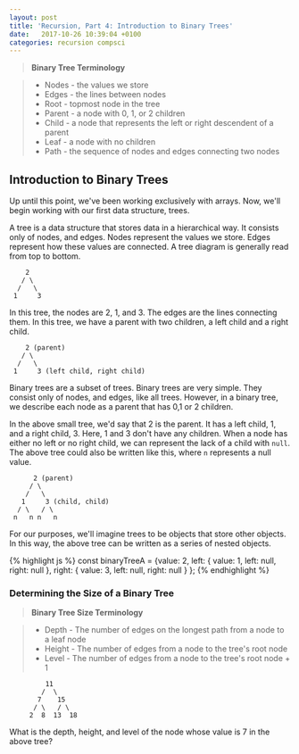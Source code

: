 ```yaml
---
layout: post
title: 'Recursion, Part 4: Introduction to Binary Trees'
date:   2017-10-26 10:39:04 +0100 
categories: recursion compsci
---
```


> **Binary Tree Terminology**

> - Nodes - the values we store
> - Edges - the lines between nodes
> - Root - topmost node in the tree
> - Parent - a node with 0, 1, or 2 children
> - Child - a node that represents the left or right descendent of a parent
> - Leaf - a node with no children
> - Path - the sequence of nodes and edges connecting two nodes

## Introduction to Binary Trees

Up until this point, we've been working exclusively with arrays.  Now, we'll begin working with our first data structure, trees.

A tree is a data structure that stores data in a hierarchical way. It consists only of nodes, and edges.  Nodes represent the values we store.  Edges represent how these values are connected.  A tree diagram is generally read from top to bottom.

        2
       / \
      /   \
     1     3

In this tree, the nodes are 2, 1, and 3.  The edges are the lines connecting them.  In this tree, we have a parent with two children, a left child and a right child.

        2 (parent)
       / \
      /   \
     1     3 (left child, right child)


Binary trees are a subset of trees.  Binary trees are very simple.  They consist only of nodes, and edges, like all trees.  However, in a binary tree, we describe each node as a parent that has 0,1 or 2 children.  

In the above small tree, we'd say that 2 is the parent.  It has a left child, 1, and a right child, 3.  Here, 1 and 3 don't have any children.  When a node has either no left or no right child, we can represent the lack of a child with `null`.  The above tree could also be written like this, where `n` represents a null value.

          2 (parent)
         / \
        /   \
       1     3 (child, child)
      / \   / \
     n   n n   n

For our purposes, we'll imagine trees to be objects that store other objects. In this way, the above tree can be written as a series of nested objects.

{% highlight js %}
const binaryTreeA = 
  {value: 2, 
    left: {
      value: 1, 
      left: null, 
      right: null
    }, 
    right: {
      value: 3,
      left: null, 
      right: null
    }
  };
{% endhighlight %}

### Determining the Size of a Binary Tree

> **Binary Tree Size Terminology**

> - Depth - The number of edges on the longest path from a node to a leaf node
> - Height - The number of edges from a node to the tree's root node
> - Level -  The number of edges from a node to the tree's root node + 1

	         11
	        /  \
	       7    15
	      / \   / \
	     2  8  13  18

What is the depth, height, and level of the node whose value is 7 in the above tree?








